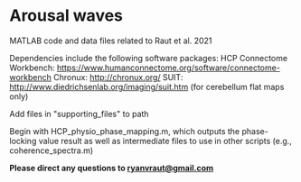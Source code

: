 # Arousal waves
MATLAB code and data files related to Raut et al. 2021

Dependencies include the following software packages:
HCP Connectome Workbench: https://www.humanconnectome.org/software/connectome-workbench
Chronux: http://chronux.org/
SUIT: http://www.diedrichsenlab.org/imaging/suit.htm (for cerebellum flat maps only)

Add files in "supporting_files" to path

Begin with HCP_physio_phase_mapping.m, which outputs the phase-locking value result as well as intermediate files to use in other scripts (e.g., coherence_spectra.m)


**Please direct any questions to ryanvraut@gmail.com**
